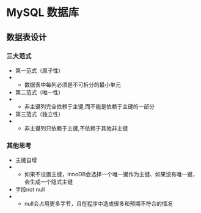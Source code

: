 # MySQL 数据库

## 数据表设计

### 三大范式
- 第一范式（原子性）
- - 数据表中每列必须是不可拆分的最小单元
- 第二范式（唯一性）
- - 非主键列完全依赖于主键,而不能是依赖于主键的一部分
- 第三范式（独立性）
- - 非主键列只依赖于主键,不依赖于其他非主键

### 其他思考
- 主键自增
- - 如果不设置主键，InnoDB会选择一个唯一键作为主键、如果没有唯一键，会生成一个隐式主键
- 字段not null
- - null会占用更多字节，且在程序中造成很多和预期不符合的情况
